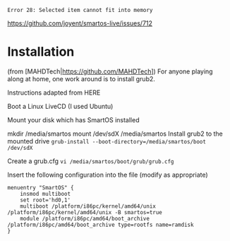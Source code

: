 `Error 28: Selected item cannot fit into memory`

https://github.com/joyent/smartos-live/issues/712

# Installation
(from [MAHDTech|https://github.com/MAHDTech])
For anyone playing along at home, one work around is to install grub2.

Instructions adapted from HERE

Boot a Linux LiveCD (I used Ubuntu)

Mount your disk which has SmartOS installed

mkdir /media/smartos
mount /dev/sdX /media/smartos
Install grub2 to the mounted drive
`grub-install --boot-directory=/media/smartos/boot /dev/sdX`

Create a grub.cfg
`vi /media/smartos/boot/grub/grub.cfg`

Insert the following configuration into the file (modify as appropriate)
```
menuentry "SmartOS" {
    insmod multiboot
    set root='hd0,1'
    multiboot /platform/i86pc/kernel/amd64/unix /platform/i86pc/kernel/amd64/unix -B smartos=true
    module /platform/i86pc/amd64/boot_archive /platform/i86pc/amd64/boot_archive type=rootfs name=ramdisk
}
```
